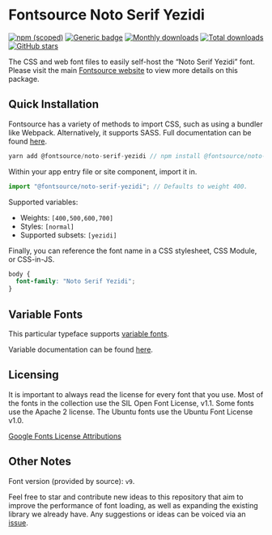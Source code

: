 # Fontsource Noto Serif Yezidi

[![npm (scoped)](https://img.shields.io/npm/v/@fontsource/noto-serif-yezidi?color=brightgreen)](https://www.npmjs.com/package/@fontsource/noto-serif-yezidi) [![Generic badge](https://img.shields.io/badge/fontsource-passing-brightgreen)](https://github.com/fontsource/fontsource) [![Monthly downloads](https://badgen.net/npm/dm/@fontsource/noto-serif-yezidi)](https://github.com/fontsource/fontsource) [![Total downloads](https://badgen.net/npm/dt/@fontsource/noto-serif-yezidi)](https://github.com/fontsource/fontsource) [![GitHub stars](https://img.shields.io/github/stars/fontsource/fontsource.svg?style=social&label=Star)](https://github.com/fontsource/fontsource/stargazers)

The CSS and web font files to easily self-host the “Noto Serif Yezidi” font. Please visit the main [Fontsource website](https://fontsource.org/fonts/noto-serif-yezidi) to view more details on this package.

## Quick Installation

Fontsource has a variety of methods to import CSS, such as using a bundler like Webpack. Alternatively, it supports SASS. Full documentation can be found [here](https://fontsource.org/docs/introduction).

```javascript
yarn add @fontsource/noto-serif-yezidi // npm install @fontsource/noto-serif-yezidi
```

Within your app entry file or site component, import it in.

```javascript
import "@fontsource/noto-serif-yezidi"; // Defaults to weight 400.
```

Supported variables:

- Weights: `[400,500,600,700]`
- Styles: `[normal]`
- Supported subsets: `[yezidi]`

Finally, you can reference the font name in a CSS stylesheet, CSS Module, or CSS-in-JS.

```css
body {
  font-family: "Noto Serif Yezidi";
}
```

## Variable Fonts

This particular typeface supports [variable fonts](https://developer.mozilla.org/en-US/docs/Web/CSS/CSS_Fonts/Variable_Fonts_Guide).

Variable documentation can be found [here](https://fontsource.org/docs/variable-fonts).

## Licensing

It is important to always read the license for every font that you use.
Most of the fonts in the collection use the SIL Open Font License, v1.1. Some fonts use the Apache 2 license. The Ubuntu fonts use the Ubuntu Font License v1.0.

[Google Fonts License Attributions](https://fonts.google.com/attribution)

## Other Notes

Font version (provided by source): `v9`.

Feel free to star and contribute new ideas to this repository that aim to improve the performance of font loading, as well as expanding the existing library we already have. Any suggestions or ideas can be voiced via an [issue](https://github.com/fontsource/fontsource/issues).
